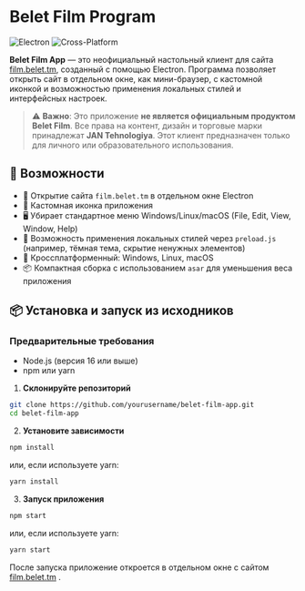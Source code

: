 # Belet Film Program

![Electron](https://img.shields.io/badge/Electron-47848F?style=for-the-badge&logo=electron&logoColor=white)
![Cross-Platform](https://img.shields.io/badge/Cross--Platform-✓-green?style=for-the-badge)

**Belet Film App** — это неофициальный настольный клиент для сайта [film.belet.tm](https://film.belet.tm/), созданный с помощью Electron. Программа позволяет открыть сайт в отдельном окне, как мини-браузер, с кастомной иконкой и возможностью применения локальных стилей и интерфейсных настроек.

> ⚠️ **Важно**: Это приложение **не является официальным продуктом Belet Film**. Все права на контент, дизайн и торговые марки принадлежат **JAN Tehnologiya**. Этот клиент предназначен только для личного или образовательного использования.

## 🚀 Возможности

- 📱 Открытие сайта `film.belet.tm` в отдельном окне Electron
- 🎨 Кастомная иконка приложения
- 🖥️ Убирает стандартное меню Windows/Linux/macOS (File, Edit, View, Window, Help)
- 🌙 Возможность применения локальных стилей через `preload.js` (например, тёмная тема, скрытие ненужных элементов)
- 🔧 Кроссплатформенный: Windows, Linux, macOS
- 📦 Компактная сборка с использованием `asar` для уменьшения веса приложения

## 📦 Установка и запуск из исходников

### Предварительные требования
- Node.js (версия 16 или выше)
- npm или yarn

1. **Склонируйте репозиторий**
```bash
git clone https://github.com/yourusername/belet-film-app.git
cd belet-film-app
```

2. **Установите зависимости**
```bash
npm install
```
или, если используете yarn:
```bash
yarn install
```

3. **Запуск приложения**
```bash
npm start
```
или, если используете yarn:
```bash
yarn start
```

После запуска приложение откроется в отдельном окне с сайтом [film.belet.tm](https://film.belet.tm/) .
